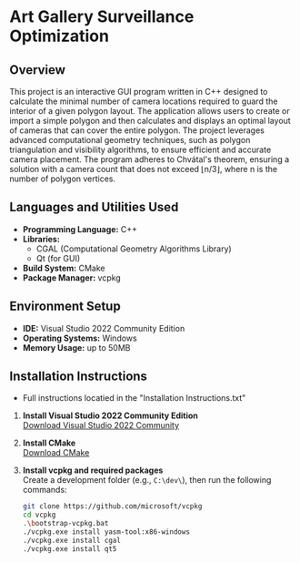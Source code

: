 # Art Gallery Surveillance Optimization

## Overview

This project is an interactive GUI program written in C++ designed to calculate the minimal number of camera locations required to guard the interior of a given polygon layout. The application allows users to create or import a simple polygon and then calculates and displays an optimal layout of cameras that can cover the entire polygon. The project leverages advanced computational geometry techniques, such as polygon triangulation and visibility algorithms, to ensure efficient and accurate camera placement. The program adheres to Chvátal's theorem, ensuring a solution with a camera count that does not exceed ⌊n/3⌋, where n is the number of polygon vertices.

## Languages and Utilities Used

- **Programming Language:** C++
- **Libraries:** 
  - CGAL (Computational Geometry Algorithms Library)
  - Qt (for GUI)
- **Build System:** CMake
- **Package Manager:** vcpkg

## Environment Setup

- **IDE:** Visual Studio 2022 Community Edition
- **Operating Systems:** Windows
- **Memory Usage:** up to 50MB

## Installation Instructions

- Full instructions locatied in the "Installation Instructions.txt"

1. **Install Visual Studio 2022 Community Edition**  
   [Download Visual Studio 2022 Community](https://visualstudio.microsoft.com/)

2. **Install CMake**  
   [Download CMake](https://cmake.org/download/)

3. **Install vcpkg and required packages**  
   Create a development folder (e.g., `C:\dev\`), then run the following commands:

   ```bash
   git clone https://github.com/microsoft/vcpkg
   cd vcpkg
   .\bootstrap-vcpkg.bat
   ./vcpkg.exe install yasm-tool:x86-windows
   ./vcpkg.exe install cgal
   ./vcpkg.exe install qt5
